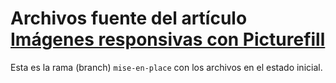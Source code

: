 Archivos fuente del artículo [Imágenes responsivas con Picturefill](http://code.medula.cl/article_Imagenes-responsivas-con-picturefill.html)
===================================================================

Esta es la rama (branch) `mise-en-place` con los archivos en el estado inicial.
